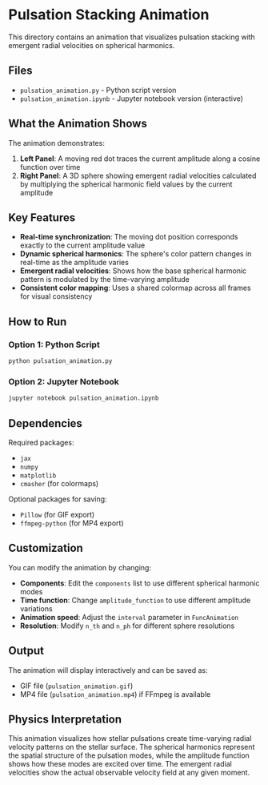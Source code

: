 # Pulsation Stacking Animation

This directory contains an animation that visualizes pulsation stacking with emergent radial velocities on spherical harmonics.

## Files

- `pulsation_animation.py` - Python script version
- `pulsation_animation.ipynb` - Jupyter notebook version (interactive)

## What the Animation Shows

The animation demonstrates:

1. **Left Panel**: A moving red dot traces the current amplitude along a cosine function over time
2. **Right Panel**: A 3D sphere showing emergent radial velocities calculated by multiplying the spherical harmonic field values by the current amplitude

## Key Features

- **Real-time synchronization**: The moving dot position corresponds exactly to the current amplitude value
- **Dynamic spherical harmonics**: The sphere's color pattern changes in real-time as the amplitude varies
- **Emergent radial velocities**: Shows how the base spherical harmonic pattern is modulated by the time-varying amplitude
- **Consistent color mapping**: Uses a shared colormap across all frames for visual consistency

## How to Run

### Option 1: Python Script

```bash
python pulsation_animation.py
```

### Option 2: Jupyter Notebook

```bash
jupyter notebook pulsation_animation.ipynb
```

## Dependencies

Required packages:

- `jax`
- `numpy`
- `matplotlib`
- `cmasher` (for colormaps)

Optional packages for saving:

- `Pillow` (for GIF export)
- `ffmpeg-python` (for MP4 export)

## Customization

You can modify the animation by changing:

- **Components**: Edit the `components` list to use different spherical harmonic modes
- **Time function**: Change `amplitude_function` to use different amplitude variations
- **Animation speed**: Adjust the `interval` parameter in `FuncAnimation`
- **Resolution**: Modify `n_th` and `n_ph` for different sphere resolutions

## Output

The animation will display interactively and can be saved as:

- GIF file (`pulsation_animation.gif`)
- MP4 file (`pulsation_animation.mp4`) if FFmpeg is available

## Physics Interpretation

This animation visualizes how stellar pulsations create time-varying radial velocity patterns on the stellar surface. The spherical harmonics represent the spatial structure of the pulsation modes, while the amplitude function shows how these modes are excited over time. The emergent radial velocities show the actual observable velocity field at any given moment.

